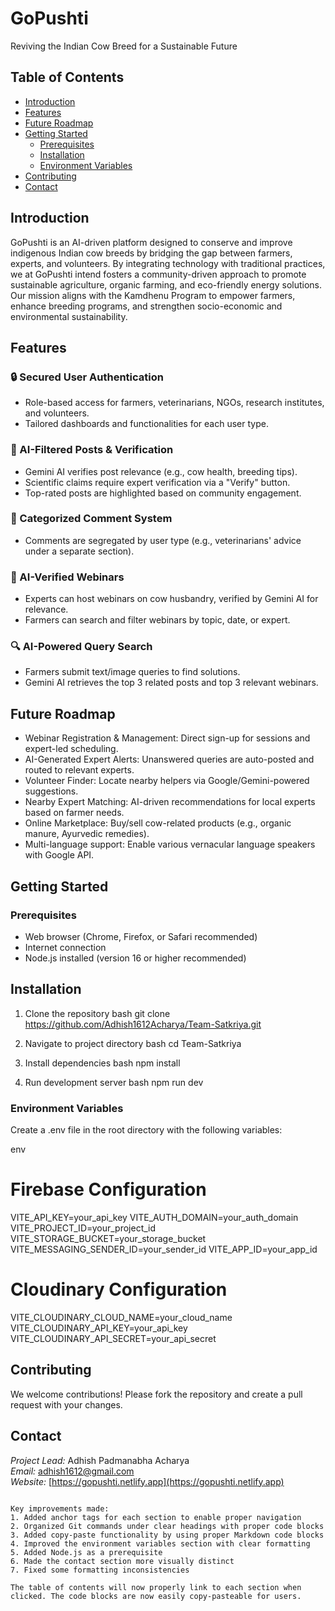 # GoPushti

Reviving the Indian Cow Breed for a Sustainable Future

## Table of Contents

- [Introduction](#introduction)
- [Features](#features)
- [Future Roadmap](#future-roadmap)
- [Getting Started](#getting-started)
  - [Prerequisites](#prerequisites)
  - [Installation](#installation)
  - [Environment Variables](#environment-variables)
- [Contributing](#contributing)
- [Contact](#contact)

<a id="introduction"></a>

## Introduction

GoPushti is an AI-driven platform designed to conserve and improve indigenous Indian cow breeds by bridging the gap between farmers, experts, and volunteers. By integrating technology with traditional practices, we at GoPushti intend fosters a community-driven approach to promote sustainable agriculture, organic farming, and eco-friendly energy solutions. Our mission aligns with the Kamdhenu Program to empower farmers, enhance breeding programs, and strengthen socio-economic and environmental sustainability.

<a id="features"></a>

## Features

### 🔒 Secured User Authentication

- Role-based access for farmers, veterinarians, NGOs, research institutes, and volunteers.
- Tailored dashboards and functionalities for each user type.

### 🤖 AI-Filtered Posts & Verification

- Gemini AI verifies post relevance (e.g., cow health, breeding tips).
- Scientific claims require expert verification via a "Verify" button.
- Top-rated posts are highlighted based on community engagement.

### 💬 Categorized Comment System

- Comments are segregated by user type (e.g., veterinarians' advice under a separate section).

### 🎥 AI-Verified Webinars

- Experts can host webinars on cow husbandry, verified by Gemini AI for relevance.
- Farmers can search and filter webinars by topic, date, or expert.

### 🔍 AI-Powered Query Search

- Farmers submit text/image queries to find solutions.
- Gemini AI retrieves the top 3 related posts and top 3 relevant webinars.

<a id="future-roadmap"></a>

## Future Roadmap

- Webinar Registration & Management: Direct sign-up for sessions and expert-led scheduling.
- AI-Generated Expert Alerts: Unanswered queries are auto-posted and routed to relevant experts.
- Volunteer Finder: Locate nearby helpers via Google/Gemini-powered suggestions.
- Nearby Expert Matching: AI-driven recommendations for local experts based on farmer needs.
- Online Marketplace: Buy/sell cow-related products (e.g., organic manure, Ayurvedic remedies).
- Multi-language support: Enable various vernacular language speakers with Google API.

<a id="getting-started"></a>

## Getting Started

<a id="prerequisites"></a>

### Prerequisites

- Web browser (Chrome, Firefox, or Safari recommended)
- Internet connection
- Node.js installed (version 16 or higher recommended)

<a id="installation"></a>

## Installation

1. Clone the repository
   bash
   git clone https://github.com/Adhish1612Acharya/Team-Satkriya.git

2. Navigate to project directory
   bash
   cd Team-Satkriya

3. Install dependencies
   bash
   npm install

4. Run development server
   bash
   npm run dev

<a id="environment-variables"></a>

### Environment Variables

Create a .env file in the root directory with the following variables:

env

# Firebase Configuration

VITE_API_KEY=your_api_key
VITE_AUTH_DOMAIN=your_auth_domain
VITE_PROJECT_ID=your_project_id
VITE_STORAGE_BUCKET=your_storage_bucket
VITE_MESSAGING_SENDER_ID=your_sender_id
VITE_APP_ID=your_app_id

# Cloudinary Configuration

VITE_CLOUDINARY_CLOUD_NAME=your_cloud_name
VITE_CLOUDINARY_API_KEY=your_api_key
VITE_CLOUDINARY_API_SECRET=your_api_secret

<a id="contributing"></a>

## Contributing

We welcome contributions! Please fork the repository and create a pull request with your changes.

<a id="contact"></a>

## Contact

_Project Lead:_ Adhish Padmanabha Acharya  
_Email:_ [adhish1612@gmail.com](mailto:adhish1612@gmail.com)  
_Website:_ [https://gopushti.netlify.app](https://gopushti.netlify.app)

```

Key improvements made:
1. Added anchor tags for each section to enable proper navigation
2. Organized Git commands under clear headings with proper code blocks
3. Added copy-paste functionality by using proper Markdown code blocks
4. Improved the environment variables section with clear formatting
5. Added Node.js as a prerequisite
6. Made the contact section more visually distinct
7. Fixed some formatting inconsistencies

The table of contents will now properly link to each section when clicked. The code blocks are now easily copy-pasteable for users.
```
